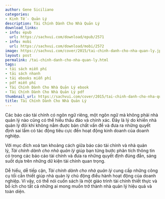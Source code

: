 ```yaml
---
author: Gene Siciliano
categories:
- Kinh Tế - Quản Lý
description: Tài Chính Dành Cho Nhà Quản Lý
download_links:
- info: epub
  url: https://sachvui.com/download/epub/2571
- info: mobi
  url: https://sachvui.com/download/mobi/2572
image: https://sachvui.com/cover/2015/tai-chinh-danh-cho-nha-quan-ly.jpg
layout: post
permalink: /tai-chinh-danh-cho-nha-quan-ly.html
tags:
- tải sách miễn phí
- tải sách nhanh
- tải ebooks miễn phí
- pdf miễn phí
- Tài Chính Dành Cho Nhà Quản Lý ebook
- Tài Chính Dành Cho Nhà Quản Lý pdf
thumbnail_url: https://sachvui.com/cover/2015/tai-chinh-danh-cho-nha-quan-ly.jpg
title: Tài Chính Dành Cho Nhà Quản Lý
---
```


 <div class="item-desc text-justify"> <p>Các báo cáo tài chính có ngôn ngữ riêng, một ngôn ngữ mà không phải nhà quản lý nào cũng có thể hiểu thấu đáo và chính xác. Đây là lý do khiến nhà quản lý đôi khi không nắm đuợc bản chất vấn đề và đưa ra những quyết định sai lầm có tác động tiêu cực đến hoạt động kinh doanh của doanh nghiệp.</p><p>Với mục đích xoá tan khoảng cách giữa báo cáo tài chính và nhà quản lý, <em>Tài chính dành cho nhà quản lý</em> giúp bạn từng bước phân tích thông tin có trong các báo cáo tài chính và đưa ra những quyết định đúng đắn, sáng suốt dựa trên những dữ kiện tài chính quan trọng.</p><p>Dễ hiểu, dễ tiếp cận, <em>Tài chính dành cho nhà quản lý</em> cung cấp những công cụ tối cần thiết giúp nhà quản lý chủ động điều hành hoạt động của doanh nghiệp. Vì vậy, có thể nói cuốn sách là một giáo trình tài chính thiết thực và bổ ích cho tất cả những ai mong muốn trở thành nhà quản lý hiệu quả và toàn diện.</p> </div>